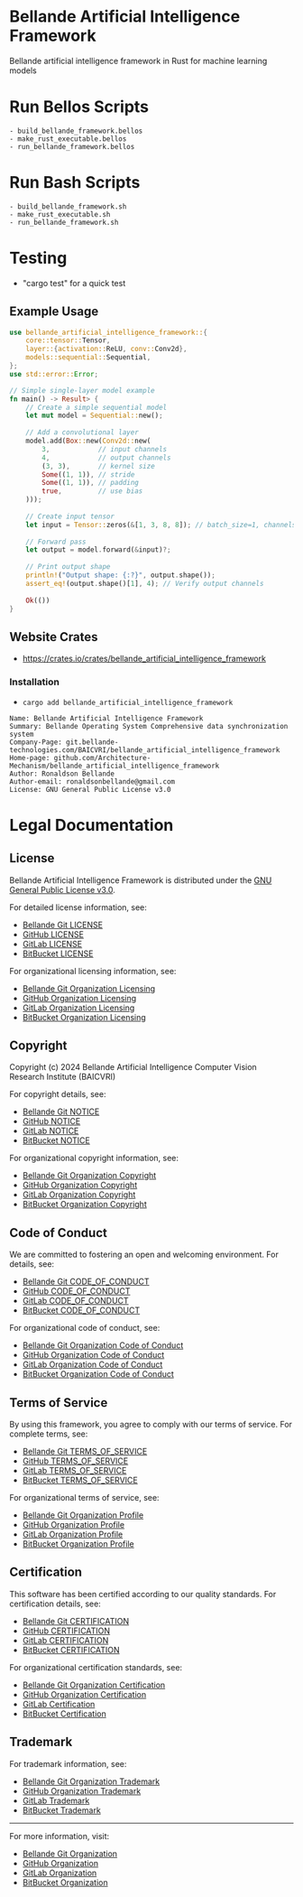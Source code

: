# Bellande Artificial Intelligence Framework

Bellande artificial intelligence framework in Rust for machine learning models

# Run Bellos Scripts
    - build_bellande_framework.bellos
    - make_rust_executable.bellos
    - run_bellande_framework.bellos

# Run Bash Scripts
    - build_bellande_framework.sh
    - make_rust_executable.sh
    - run_bellande_framework.sh

# Testing
- "cargo test" for a quick test

## Example Usage
```rust
use bellande_artificial_intelligence_framework::{
    core::tensor::Tensor,
    layer::{activation::ReLU, conv::Conv2d},
    models::sequential::Sequential,
};
use std::error::Error;

// Simple single-layer model example
fn main() -> Result> {
    // Create a simple sequential model
    let mut model = Sequential::new();
    
    // Add a convolutional layer
    model.add(Box::new(Conv2d::new(
        3,            // input channels
        4,            // output channels
        (3, 3),       // kernel size
        Some((1, 1)), // stride
        Some((1, 1)), // padding
        true,         // use bias
    )));
    
    // Create input tensor
    let input = Tensor::zeros(&[1, 3, 8, 8]); // batch_size=1, channels=3, height=8, width=8
    
    // Forward pass
    let output = model.forward(&input)?;
    
    // Print output shape
    println!("Output shape: {:?}", output.shape());
    assert_eq!(output.shape()[1], 4); // Verify output channels
    
    Ok(())
}
```

## Website Crates
- https://crates.io/crates/bellande_artificial_intelligence_framework

### Installation
- `cargo add bellande_artificial_intelligence_framework`

```
Name: Bellande Artificial Intelligence Framework
Summary: Bellande Operating System Comprehensive data synchronization system
Company-Page: git.bellande-technologies.com/BAICVRI/bellande_artificial_intelligence_framework
Home-page: github.com/Architecture-Mechanism/bellande_artificial_intelligence_framework
Author: Ronaldson Bellande
Author-email: ronaldsonbellande@gmail.com
License: GNU General Public License v3.0
```

# Legal Documentation

## License
Bellande Artificial Intelligence Framework is distributed under the [GNU General Public License v3.0](https://www.gnu.org/licenses/gpl-3.0.en.html).

For detailed license information, see:
- [Bellande Git LICENSE](https://git.bellande-technologies.com/BAICVRI/bellande_artificial_intelligence_framework/blob/main/LICENSE)
- [GitHub LICENSE](https://github.com/BAICVRI/bellande_artificial_intelligence_framework/blob/main/LICENSE)
- [GitLab LICENSE](https://gitlab.com/Bellande-Artificial-Intelligence-Computer-Vision-Research-Innovation/bellande_artificial_intelligence_framework/blob/main/LICENSE)
- [BitBucket LICENSE](https://bitbucket.org/bellande-artificial-intelligence-computer-vision/blob/main/LICENSE)

For organizational licensing information, see:
- [Bellande Git Organization Licensing](https://git.bellande-technologies.com/BAICVRI/LICENSING)
- [GitHub Organization Licensing](https://github.com/Artificial-Intelligence-Computer-Vision/LICENSING)
- [GitLab Organization Licensing](https://gitlab.com/Bellande-Artificial-Intelligence-Computer-Vision-Research-Innovation/LICENSING)
- [BitBucket Organization Licensing](https://bitbucket.org/bellande-artificial-intelligence-computer-vision/LICENSING)

## Copyright
Copyright (c) 2024 Bellande Artificial Intelligence Computer Vision Research Institute (BAICVRI)

For copyright details, see:
- [Bellande Git NOTICE](https://git.bellande-technologies.com/BAICVRI/bellande_artificial_intelligence_framework/blob/main/NOTICE)
- [GitHub NOTICE](https://github.com/BAICVRI/bellande_artificial_intelligence_framework/blob/main/NOTICE)
- [GitLab NOTICE](https://gitlab.com/Bellande-Artificial-Intelligence-Computer-Vision-Research-Innovation/bellande_artificial_intelligence_framework/blob/main/NOTICE)
- [BitBucket NOTICE](https://bitbucket.org/bellande-artificial-intelligence-computer-vision/blob/main/NOTICE)

For organizational copyright information, see:
- [Bellande Git Organization Copyright](https://git.bellande-technologies.com/BAICVRI/COPYRIGHT)
- [GitHub Organization Copyright](https://github.com/Artificial-Intelligence-Computer-Vision/COPYRIGHT)
- [GitLab Organization Copyright](https://gitlab.com/Bellande-Artificial-Intelligence-Computer-Vision-Research-Innovation/COPYRIGHT)
- [BitBucket Organization Copyright](https://bitbucket.org/bellande-artificial-intelligence-computer-vision/COPYRIGHT)

## Code of Conduct
We are committed to fostering an open and welcoming environment. For details, see:
- [Bellande Git CODE_OF_CONDUCT](https://git.bellande-technologies.com/BAICVRI/bellande_artificial_intelligence_framework/blob/main/CODE_OF_CONDUCT.md)
- [GitHub CODE_OF_CONDUCT](https://github.com/BAICVRI/bellande_artificial_intelligence_framework/blob/main/CODE_OF_CONDUCT.md)
- [GitLab CODE_OF_CONDUCT](https://gitlab.com/Bellande-Artificial-Intelligence-Computer-Vision-Research-Innovation/bellande_artificial_intelligence_framework/blob/main/CODE_OF_CONDUCT.md)
- [BitBucket CODE_OF_CONDUCT](https://bitbucket.org/bellande-artificial-intelligence-computer-vision/blob/main/CODE_OF_CONDUCT.md)

For organizational code of conduct, see:
- [Bellande Git Organization Code of Conduct](https://git.bellande-technologies.com/BAICVRI/CODE_OF_CONDUCT)
- [GitHub Organization Code of Conduct](https://github.com/Artificial-Intelligence-Computer-Vision/CODE_OF_CONDUCT)
- [GitLab Organization Code of Conduct](https://gitlab.com/Bellande-Artificial-Intelligence-Computer-Vision-Research-Innovation/CODE_OF_CONDUCT)
- [BitBucket Organization Code of Conduct](https://bitbucket.org/bellande-artificial-intelligence-computer-vision/CODE_OF_CONDUCT)

## Terms of Service
By using this framework, you agree to comply with our terms of service. For complete terms, see:
- [Bellande Git TERMS_OF_SERVICE](https://git.bellande-technologies.com/BAICVRI/bellande_artificial_intelligence_framework/blob/main/TERMS_OF_SERVICE.md)
- [GitHub TERMS_OF_SERVICE](https://github.com/BAICVRI/bellande_artificial_intelligence_framework/blob/main/TERMS_OF_SERVICE.md)
- [GitLab TERMS_OF_SERVICE](https://gitlab.com/Bellande-Artificial-Intelligence-Computer-Vision-Research-Innovation/bellande_artificial_intelligence_framework/blob/main/TERMS_OF_SERVICE.md)
- [BitBucket TERMS_OF_SERVICE](https://bitbucket.org/bellande-artificial-intelligence-computer-vision/blob/main/TERMS_OF_SERVICE.md)

For organizational terms of service, see:
- [Bellande Git Organization Profile](https://git.bellande-technologies.com/BAICVRI/.profile)
- [GitHub Organization Profile](https://github.com/Artificial-Intelligence-Computer-Vision/.github)
- [GitLab Organization Profile](https://gitlab.com/Bellande-Artificial-Intelligence-Computer-Vision-Research-Innovation/.gitlab-profile)
- [BitBucket Organization Profile](https://bitbucket.org/bellande-artificial-intelligence-computer-vision/.github)

## Certification
This software has been certified according to our quality standards. For certification details, see:
- [Bellande Git CERTIFICATION](https://git.bellande-technologies.com/BAICVRI/bellande_artificial_intelligence_framework/blob/main/CERTIFICATION.md)
- [GitHub CERTIFICATION](https://github.com/BAICVRI/bellande_artificial_intelligence_framework/blob/main/CERTIFICATION.md)
- [GitLab CERTIFICATION](https://gitlab.com/Bellande-Artificial-Intelligence-Computer-Vision-Research-Innovation/bellande_artificial_intelligence_framework/blob/main/CERTIFICATION.md)
- [BitBucket CERTIFICATION](https://bitbucket.org/bellande-artificial-intelligence-computer-vision/blob/main/CERTIFICATION.md)

For organizational certification standards, see:
- [Bellande Git Organization Certification](https://git.bellande-technologies.com/BAICVRI/CERTIFICATION)
- [GitHub Organization Certification](https://github.com/Artificial-Intelligence-Computer-Vision/CERTIFICATION)
- [GitLab Certification](https://gitlab.com/Bellande-Artificial-Intelligence-Computer-Vision-Research-Innovation/CERTIFICATION)
- [BitBucket Certification](https://bitbucket.org/bellande-artificial-intelligence-computer-vision/CERTIFICATION)

## Trademark
For trademark information, see:
- [Bellande Git Organization Trademark](https://git.bellande-technologies.com/BAICVRI/TRADEMARK)
- [GitHub Organization Trademark](https://github.com/Artificial-Intelligence-Computer-Vision/TRADEMARK)
- [GitLab Trademark](https://gitlab.com/Bellande-Artificial-Intelligence-Computer-Vision-Research-Innovation/TRADEMARK)
- [BitBucket Trademark](https://bitbucket.org/bellande-artificial-intelligence-computer-vision/TRADEMARK)

---

For more information, visit:
- [Bellande Git Organization](https://git.bellande-technologies.com/BAICVRI/bellande_artificial_intelligence_framework)
- [GitHub Organization](https://github.com/BAICVRI/bellande_artificial_intelligence_framework)
- [GitLab Organization](https://gitlab.com/Bellande-Artificial-Intelligence-Computer-Vision-Research-Innovation)
- [BitBucket Organization](https://bitbucket.org/bellande-artificial-intelligence-computer-vision)

